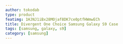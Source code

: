```yaml
---
author: tokodab
type: product
featimg: 1HJNJ1iBx28MOjaf8DK7ce0ptfHWmwECh
title: Divergent One Choice Samsung Galaxy S9 Case
tags: [samsung, galaxy, s9]
category: [samsung]
---
```

